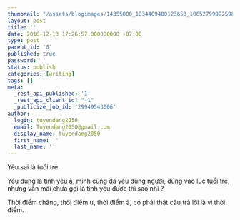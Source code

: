 ```yaml
---
thumbnail: "/assets/blogimages/14355000_1834409400123653_1065279999259873855_n.jpg"
layout: post
title: ''
date: 2016-12-13 17:26:57.000000000 +07:00
type: post
parent_id: '0'
published: true
password: ''
status: publish
categories: [writing]
tags: []
meta:
  _rest_api_published: '1'
  _rest_api_client_id: "-1"
  _publicize_job_id: '29949543006'
author:
  login: tuyendang2050
  email: Tuyendang2050@gmail.com
  display_name: tuyendang2050
  first_name: ''
  last_name: ''
---
```

Yêu sai là tuổi trẻ


Yêu đúng là tình yêu à, mình cũng đã yêu đúng người, đúng vào lúc tuổi trẻ, nhưng vẫn mãi chưa gọi là tình yêu được thì sao nhỉ ?


Thời điểm chăng, thời điểm ư, thời điểm à, có phải thật câu trả lời là vì thời điểm.
